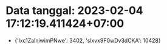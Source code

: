 # Data tanggal: 2023-02-04 17:12:19.411424+07:00

* {'lxc1ZalniwimPNwe': 3402, 'slxvx9F0wDv3dCKA': 10428}
